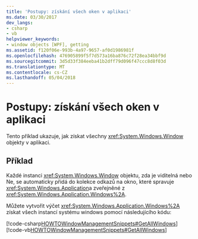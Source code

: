 ```yaml
---
title: 'Postupy: získání všech oken v aplikaci'
ms.date: 03/30/2017
dev_langs:
- csharp
- vb
helpviewer_keywords:
- window objects [WPF], getting
ms.assetid: f120f06e-993b-4a97-9657-af0d1986981f
ms.openlocfilehash: 476905899f5f7d573a16ba876c72f28ea34bbf9d
ms.sourcegitcommit: 3d5d33f384eeba41b2dff79d096f47ccc8d8f03d
ms.translationtype: MT
ms.contentlocale: cs-CZ
ms.lasthandoff: 05/04/2018
---
```

# <a name="how-to-get-all-windows-in-an-application"></a>Postupy: získání všech oken v aplikaci
Tento příklad ukazuje, jak získat všechny <xref:System.Windows.Window> objekty v aplikaci.  
  
## <a name="example"></a>Příklad  
 Každé instanci <xref:System.Windows.Window> objektu, zda je viditelná nebo Ne, se automaticky přidá do kolekce odkazů na okno, které spravuje <xref:System.Windows.Application>a zveřejněné z <xref:System.Windows.Application.Windows%2A>.  
  
 Můžete vytvořit výčet <xref:System.Windows.Application.Windows%2A> získat všech instancí systému windows pomocí následujícího kódu:  
  
 [!code-csharp[HOWTOWindowManagementSnippets#GetAllWindows](../../../../samples/snippets/csharp/VS_Snippets_Wpf/HOWTOWindowManagementSnippets/CSharp/CustomWindow.xaml.cs#getallwindows)]
 [!code-vb[HOWTOWindowManagementSnippets#GetAllWindows](../../../../samples/snippets/visualbasic/VS_Snippets_Wpf/HOWTOWindowManagementSnippets/visualbasic/customwindow.xaml.vb#getallwindows)]
